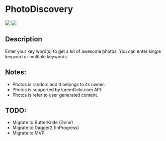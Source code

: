 # PhotoDiscovery


![](https://lh3.googleusercontent.com/LKwrHYZJAJUlgNBgo2ph-jWqBcofQgOYCRZF6LziwWYKI_9mB5JOCh0gqzzudAf8o4E=h310-rw)
![](https://lh3.googleusercontent.com/SlJOfHmzjhadlVv4oQvpiOrXGWUjf2nQLg8m71ZiLqzpi2EPac9NP_ZpY7mzaekTcg=h310-rw)


## Description

Enter your key word(s) to get a lot of awesome photos.
You can enter single keyword or multiple keywords.

## Notes:
* Photos is random and It belongs to its owner.
* Photos is supported by loremflickr.com API.
* Photos is refer to user generated content.


## TODO:
* Migrate to ButterKnife (Done)
* Migrate to Dagger2 (InProgress)
* Migrate to MVP.
